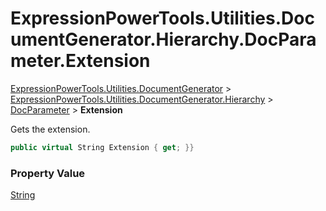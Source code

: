 ﻿# ExpressionPowerTools.Utilities.DocumentGenerator.Hierarchy.DocParameter.Extension

[ExpressionPowerTools.Utilities.DocumentGenerator](ExpressionPowerTools.Utilities.DocumentGenerator.a.md) > [ExpressionPowerTools.Utilities.DocumentGenerator.Hierarchy](ExpressionPowerTools.Utilities.DocumentGenerator.Hierarchy.n.md) > [DocParameter](ExpressionPowerTools.Utilities.DocumentGenerator.Hierarchy.DocParameter.cs.md) > **Extension**

Gets the extension.

```csharp
public virtual String Extension { get; }}
```

### Property Value

 [String](https://docs.microsoft.com/dotnet/api/system.string) 

